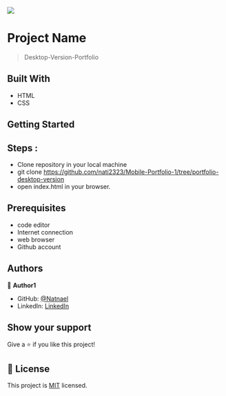 ![](https://img.shields.io/badge/Microverse-blueviolet)

# Project Name

> Desktop-Version-Portfolio


## Built With

- HTML
- CSS

## Getting Started
 
 ## Steps :

- Clone repository in your local machine
- git clone https://github.com/nati2323/Mobile-Portfolio-1/tree/portfolio-desktop-version
- open index.html in your browser.

## Prerequisites

- code editor
- Internet connection
- web browser
- Github account

## Authors

👤 **Author1**

- GitHub: [@Natnael](https://github.com/nati2323)
- LinkedIn: [LinkedIn](https://www.linkedin.com/in/natnael-amare-b5844510a/)

## Show your support

Give a ⭐️ if you like this project!

## 📝 License

This project is [MIT](./MIT.md) licensed.
